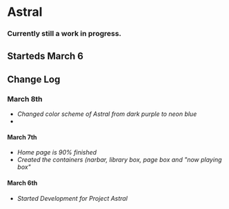 # Astral
### Currently still a work in progress. 
## Starteds March 6

## **Change Log**

### **March 8th**
+ _Changed color scheme of Astral from dark purple to neon blue_
+ 
#### **March 7th**
+ _Home page is 90% finished_
+ _Created the containers (narbar, library box, page box and "now playing box"_

#### **March 6th**
+ _Started Development for Project Astral_
